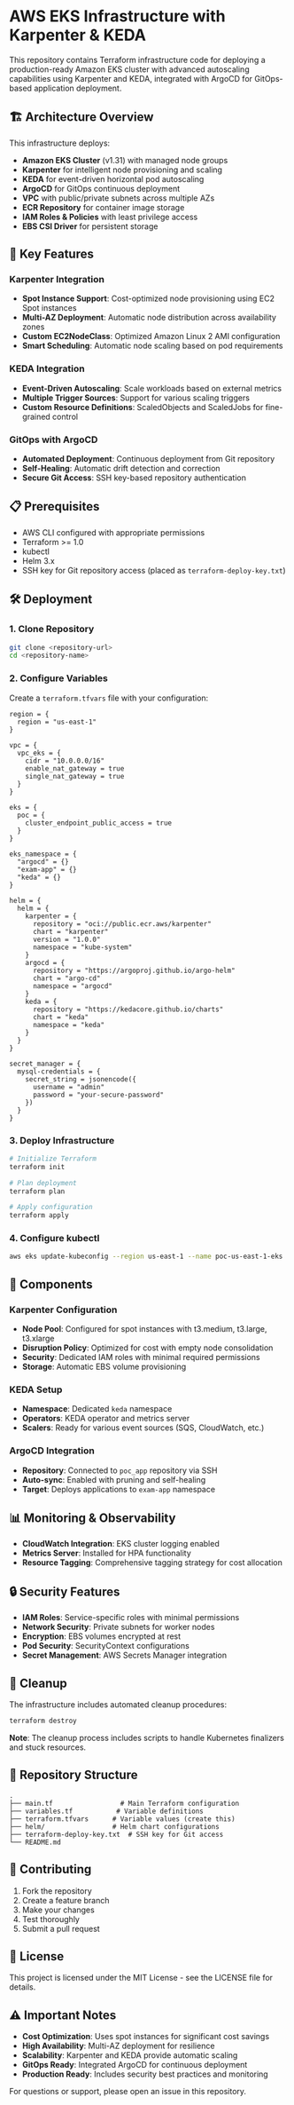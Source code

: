 # AWS EKS Infrastructure with Karpenter & KEDA

This repository contains Terraform infrastructure code for deploying a production-ready Amazon EKS cluster with advanced autoscaling capabilities using Karpenter and KEDA, integrated with ArgoCD for GitOps-based application deployment.

## 🏗️ Architecture Overview

This infrastructure deploys:
- **Amazon EKS Cluster** (v1.31) with managed node groups
- **Karpenter** for intelligent node provisioning and scaling
- **KEDA** for event-driven horizontal pod autoscaling
- **ArgoCD** for GitOps continuous deployment
- **VPC** with public/private subnets across multiple AZs
- **ECR Repository** for container image storage
- **IAM Roles & Policies** with least privilege access
- **EBS CSI Driver** for persistent storage

## 🚀 Key Features

### Karpenter Integration
- **Spot Instance Support**: Cost-optimized node provisioning using EC2 Spot instances
- **Multi-AZ Deployment**: Automatic node distribution across availability zones
- **Custom EC2NodeClass**: Optimized Amazon Linux 2 AMI configuration
- **Smart Scheduling**: Automatic node scaling based on pod requirements

### KEDA Integration
- **Event-Driven Autoscaling**: Scale workloads based on external metrics
- **Multiple Trigger Sources**: Support for various scaling triggers
- **Custom Resource Definitions**: ScaledObjects and ScaledJobs for fine-grained control

### GitOps with ArgoCD
- **Automated Deployment**: Continuous deployment from Git repository
- **Self-Healing**: Automatic drift detection and correction
- **Secure Git Access**: SSH key-based repository authentication

## 📋 Prerequisites

- AWS CLI configured with appropriate permissions
- Terraform >= 1.0
- kubectl
- Helm 3.x
- SSH key for Git repository access (placed as `terraform-deploy-key.txt`)

## 🛠️ Deployment

### 1. Clone Repository
```bash
git clone <repository-url>
cd <repository-name>
```

### 2. Configure Variables
Create a `terraform.tfvars` file with your configuration:

```hcl
region = {
  region = "us-east-1"
}

vpc = {
  vpc_eks = {
    cidr = "10.0.0.0/16"
    enable_nat_gateway = true
    single_nat_gateway = true
  }
}

eks = {
  poc = {
    cluster_endpoint_public_access = true
  }
}

eks_namespace = {
  "argocd" = {}
  "exam-app" = {}
  "keda" = {}
}

helm = {
  helm = {
    karpenter = {
      repository = "oci://public.ecr.aws/karpenter"
      chart = "karpenter"
      version = "1.0.0"
      namespace = "kube-system"
    }
    argocd = {
      repository = "https://argoproj.github.io/argo-helm"
      chart = "argo-cd"
      namespace = "argocd"
    }
    keda = {
      repository = "https://kedacore.github.io/charts"
      chart = "keda"
      namespace = "keda"
    }
  }
}

secret_manager = {
  mysql-credentials = {
    secret_string = jsonencode({
      username = "admin"
      password = "your-secure-password"
    })
  }
}
```

### 3. Deploy Infrastructure
```bash
# Initialize Terraform
terraform init

# Plan deployment
terraform plan

# Apply configuration
terraform apply
```

### 4. Configure kubectl
```bash
aws eks update-kubeconfig --region us-east-1 --name poc-us-east-1-eks
```

## 🔧 Components

### Karpenter Configuration
- **Node Pool**: Configured for spot instances with t3.medium, t3.large, t3.xlarge
- **Disruption Policy**: Optimized for cost with empty node consolidation
- **Security**: Dedicated IAM roles with minimal required permissions
- **Storage**: Automatic EBS volume provisioning

### KEDA Setup
- **Namespace**: Dedicated `keda` namespace
- **Operators**: KEDA operator and metrics server
- **Scalers**: Ready for various event sources (SQS, CloudWatch, etc.)

### ArgoCD Integration
- **Repository**: Connected to `poc_app` repository via SSH
- **Auto-sync**: Enabled with pruning and self-healing
- **Target**: Deploys applications to `exam-app` namespace

## 📊 Monitoring & Observability

- **CloudWatch Integration**: EKS cluster logging enabled
- **Metrics Server**: Installed for HPA functionality
- **Resource Tagging**: Comprehensive tagging strategy for cost allocation

## 🔒 Security Features

- **IAM Roles**: Service-specific roles with minimal permissions
- **Network Security**: Private subnets for worker nodes
- **Encryption**: EBS volumes encrypted at rest
- **Pod Security**: SecurityContext configurations
- **Secret Management**: AWS Secrets Manager integration

## 🧹 Cleanup

The infrastructure includes automated cleanup procedures:

```bash
terraform destroy
```

**Note**: The cleanup process includes scripts to handle Kubernetes finalizers and stuck resources.

## 📁 Repository Structure

```
.
├── main.tf                 # Main Terraform configuration
├── variables.tf           # Variable definitions
├── terraform.tfvars      # Variable values (create this)
├── helm/                 # Helm chart configurations
├── terraform-deploy-key.txt  # SSH key for Git access
└── README.md
```

## 🤝 Contributing

1. Fork the repository
2. Create a feature branch
3. Make your changes
4. Test thoroughly
5. Submit a pull request

## 📝 License

This project is licensed under the MIT License - see the LICENSE file for details.

## ⚠️ Important Notes

- **Cost Optimization**: Uses spot instances for significant cost savings
- **High Availability**: Multi-AZ deployment for resilience
- **Scalability**: Karpenter and KEDA provide automatic scaling
- **GitOps Ready**: Integrated ArgoCD for continuous deployment
- **Production Ready**: Includes security best practices and monitoring

For questions or support, please open an issue in this repository.
